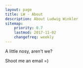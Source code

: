 ```yaml
---
layout: page
title: LW - About
description: About Ludwig Winkler
sitemap:
    priority: 0.7
    lastmod: 2017-11-02
    changefreq: weekly
---
```

<!-- ## Some Info about Me -->

A little nosy, aren't we? 

Shoot me an email =)
<!-- <span class="image left"><img src="{{ "/images/LudwigWinkler_AlexSmall.jpg" | absolute_url }}" alt="" /></span> -->

<!-- I spent my kindergarten and elementary school years in Austin, Texas where, among other things, I enjoyed the best BBQ west of the Mississippi.
During high school I lived in Lille, France where I learned French and experienced superb food and the charming little differences between Germany and France.
After graduating from high school I wanted to learn more about China and the Chinese language and did my volunteer community service in China, working as a volunteer teacher in a local kindergarten in the suburbs of Beijing.

Before my graduate studies at the TU Berlin, I did my undergraduate studies in biomedical engineering at the [Pattern Recognition Lab](https://www5.cs.fau.de) at FAU Erlangen-Nurnberg.
I mostly worked on machine learning for medical images and computer vision.
On the side I was an assistant teacher for the 'Signals & Systems I/II' lectures for a year where I oversaw the exercises and tutored younger students taking the class.

It was in fact speech recognition that sparked my interest in machine learning and I am very grateful to [Elmar Nöth](https://www5.cs.fau.de/our-team/noeth-elmar) who introduced me to academic conferences as an undergraduate student and enabled me to be a volunteer at the [Interspeech conference](http://www.interspeech2016.org) in 2015 and 2016.
Talking about machine learning, one could say that 'speech made me do it', since it still up to this day fascinates me how mathematicians, computational linguists and computer scientists are able to decode something seemingly so intricate as the human speech.
Since then my interest has shifted to probabilistic modeling, neural networks for differential equations and graph processing with neural networks. -->
<!-- After the 2016 Interspeech, I did a kick-ass road trip through the Western United States where we drove 7.000km from San Francisco, California through Austin, Texas and finishing in Ocean Isle Beach, North Carolina. -->
